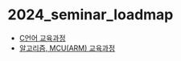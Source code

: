 # 2024_seminar_loadmap

- [C언어 교육과정](https://github.com/RATS-make-robot/2024_seminar_loadmap/blob/main/%5B2024%5D%20C%EC%96%B8%EC%96%B4%2C%20%EC%95%84%EB%91%90%EC%9D%B4%EB%85%B8%20%EA%B5%90%EC%9C%A1%EA%B3%BC%EC%A0%95.md)
- [알고리즘, MCU(ARM) 교육과정](https://github.com/RATS-make-robot/2024_seminar_loadmap/blob/main/%5B2024%5D%20%EC%95%8C%EA%B3%A0%EB%A6%AC%EC%A6%98%2C%20MCU%20%EA%B5%90%EC%9C%A1%EA%B3%BC%EC%A0%95.md)
